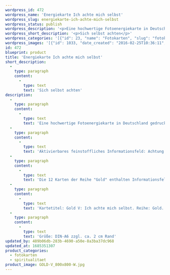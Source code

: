 ```yaml
---
wordpress_id: 472
wordpress_name: 'Energiekarte Ich achte mich selbst'
wordpress_slug: energiekarte-ich-achte-mich-selbst
wordpress_status: publish
wordpress_description: '<p>Eine hochwertige Fotoenergiekarte in Deutschland gedruckt und in Handarbeit laminiert.  Sie ist in Postkartengröße (DIN-A6) oder kleiner gut zu transportieren und kann auch auf den Körper aufgelegt werden.</p><p>Aktivierbares feinstoffliches Informationsfeld: Achtung - Selbstwert – Wissen – Erleuchtung: Der Vorgang des sogenannten "Erwachens" verändert das Leben eines Menschen in vielerlei Hinsicht. Die Achtung für sich selbst wird auf neue Art wahrgenommen. Themen wie Selbstwert und Wissen werden auf neue Art erfahren und erfordern ein neues Bewusstsein mit geänderten Verhaltensweisen.<br />Die 12 Karten der Reihe "Gold" enthalten Informationsfelder (''Energie''felder''), welche sich auf einen Zustand von vollständiger Klarheit und dem Erkennen dessen, was ist, beziehen. "Erleuchtung" bezeichnet unserer Erkenntnis nach einen natürlichen Grundzustand eines jeden Menschen, der erlangt werden kann.</p><p>Kartetitel: Gold V: Ich achte mich selbst. Reihe: Gold.</p><p>Größe: DIN-A6 zzgl. ca. 2 cm Rand<br />Andere Formate sind individuell für Sie innerhalb weniger Tage herstellbar. Bitte kontaktieren Sie uns hierfür unter <a href="mailto:info@elvedenverlag.de">info@elvedenverlag.de</a>.</p><p>Anwendungshinweise</p>'
wordpress_short_description: '<p>Sich selbst achten</p>'
wordpress_categories: '[{"id": 23, "name": "Fotokarten", "slug": "fotokarten"}, {"id": 36, "name": "Spiritualit\u00e4t", "slug": "spiritualitaet"}]'
wordpress_images: '[{"id": 1033, "date_created": "2016-02-25T10:36:11", "date_created_gmt": "2016-02-25T08:36:11", "date_modified": "2016-02-25T10:36:11", "date_modified_gmt": "2016-02-25T08:36:11", "src": "https://my.feenbaum.de/wp-content/uploads/2016/02/GOLD-V_800x800-W.jpg", "name": "GOLD-V_800x800-W", "alt": ""}]'
id: 472
blueprint: product
title: 'Energiekarte Ich achte mich selbst'
short_description:
  -
    type: paragraph
    content:
      -
        type: text
        text: 'Sich selbst achten'
description:
  -
    type: paragraph
    content:
      -
        type: text
        text: 'Eine hochwertige Fotoenergiekarte in Deutschland gedruckt und in Handarbeit laminiert.  Sie ist in Postkartengröße (DIN-A6) oder kleiner gut zu transportieren und kann auch auf den Körper aufgelegt werden.'
  -
    type: paragraph
    content:
      -
        type: text
        text: 'Aktivierbares feinstoffliches Informationsfeld: Achtung - Selbstwert – Wissen – Erleuchtung: Der Vorgang des sogenannten "Erwachens" verändert das Leben eines Menschen in vielerlei Hinsicht. Die Achtung für sich selbst wird auf neue Art wahrgenommen. Themen wie Selbstwert und Wissen werden auf neue Art erfahren und erfordern ein neues Bewusstsein mit geänderten Verhaltensweisen.'
  -
    type: paragraph
    content:
      -
        type: text
        text: 'Die 12 Karten der Reihe "Gold" enthalten Informationsfelder (''Energie''felder''), welche sich auf einen Zustand von vollständiger Klarheit und dem Erkennen dessen, was ist, beziehen. "Erleuchtung" bezeichnet unserer Erkenntnis nach einen natürlichen Grundzustand eines jeden Menschen, der erlangt werden kann.'
  -
    type: paragraph
    content:
      -
        type: text
        text: 'Kartetitel: Gold V: Ich achte mich selbst. Reihe: Gold.'
  -
    type: paragraph
    content:
      -
        type: text
        text: 'Größe: DIN-A6 zzgl. ca. 2 cm Rand'
updated_by: 489b06db-283b-4690-a50e-8a3ba37dc968
updated_at: 1685351307
product_categories:
  - fotokarten
  - spiritualitaet
product_image: GOLD-V_800x800-W.jpg
---
```

